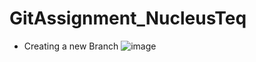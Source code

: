 # GitAssignment_NucleusTeq
- Creating a new Branch 
![image](https://github.com/user-attachments/assets/bb887b08-b6a0-4a99-b520-c3f83afbfd8f)
